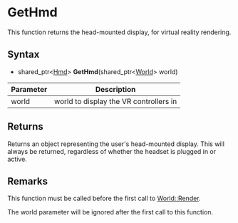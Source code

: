 # GetHmd

This function returns the head-mounted display, for virtual reality rendering.

## Syntax

- shared_ptr<[Hmd](Hmd.md)\> **GetHmd**(shared_ptr<[World](World.md)\> world)

| Parameter | Description |
|---|---|
| world | world to display the VR controllers in |

## Returns

Returns an object representing the user's head-mounted display. This will always be returned, regardless of whether the headset is plugged in or active.

## Remarks

This function must be called before the first call to [World::Render](World_Render.md).

The world parameter will be ignored after the first call to this function.
